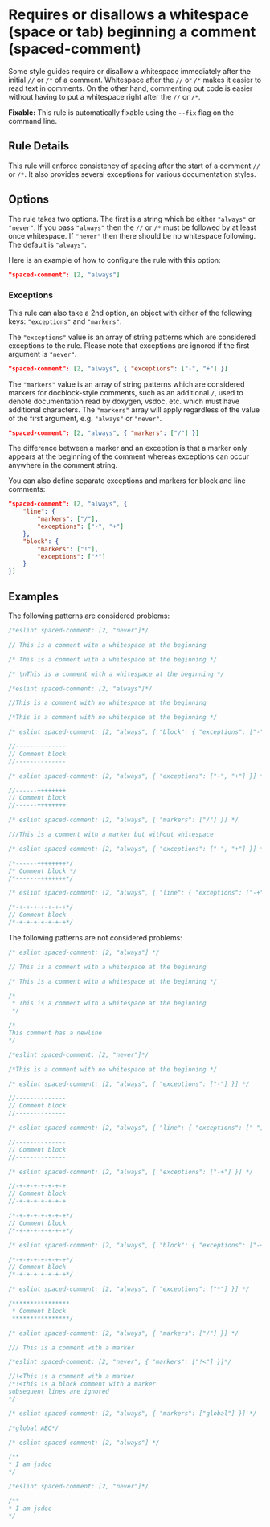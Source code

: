 # Requires or disallows a whitespace (space or tab) beginning a comment (spaced-comment)

Some style guides require or disallow a whitespace immediately after the initial `//` or `/*` of a comment.
Whitespace after the `//` or `/*` makes it easier to read text in comments.
On the other hand, commenting out code is easier without having to put a whitespace right after the `//` or `/*`.

**Fixable:** This rule is automatically fixable using the `--fix` flag on the command line.

## Rule Details

This rule will enforce consistency of spacing after the start of a comment `//` or `/*`. It also provides several
exceptions for various documentation styles.

## Options

The rule takes two options. The first is a string which be either `"always"` or `"never"`. If you pass `"always"` then the `//` or `/*` must be followed by at least once whitespace. If `"never"` then there should be no whitespace following. The default is `"always"`.

Here is an example of how to configure the rule with this option:

```json
"spaced-comment": [2, "always"]
```

### Exceptions

This rule can also take a 2nd option, an object with either of the following keys: `"exceptions"` and `"markers"`.

The `"exceptions"` value is an array of string patterns which are considered exceptions to the rule.
Please note that exceptions are ignored if the first argument is `"never"`.

```json
"spaced-comment": [2, "always", { "exceptions": ["-", "+"] }]
```

The `"markers"` value is an array of string patterns which are considered markers for docblock-style comments,
such as an additional `/`, used to denote documentation read by doxygen, vsdoc, etc. which must have additional characters.
The `"markers"` array will apply regardless of the value of the first argument, e.g. `"always"` or `"never"`.

```json
"spaced-comment": [2, "always", { "markers": ["/"] }]
```

The difference between a marker and an exception is that a marker only appears at the beginning of the comment whereas
exceptions can occur anywhere in the comment string.

You can also define separate exceptions and markers for block and line comments:

```json
"spaced-comment": [2, "always", {
    "line": {
        "markers": ["/"],
        "exceptions": ["-", "+"]
    },
    "block": {
        "markers": ["!"],
        "exceptions": ["*"]
    }
}]
```

## Examples

The following patterns are considered problems:

```js
/*eslint spaced-comment: [2, "never"]*/

// This is a comment with a whitespace at the beginning

/* This is a comment with a whitespace at the beginning */

/* \nThis is a comment with a whitespace at the beginning */
```

```js
/*eslint spaced-comment: [2, "always"]*/

//This is a comment with no whitespace at the beginning

/*This is a comment with no whitespace at the beginning */
```

```js
/* eslint spaced-comment: [2, "always", { "block": { "exceptions": ["-"] } }] */

//--------------
// Comment block
//--------------
```

```js
/* eslint spaced-comment: [2, "always", { "exceptions": ["-", "+"] }] */

//------++++++++
// Comment block
//------++++++++
```

```js
/* eslint spaced-comment: [2, "always", { "markers": ["/"] }] */

///This is a comment with a marker but without whitespace
```

```js
/* eslint spaced-comment: [2, "always", { "exceptions": ["-", "+"] }] */

/*------++++++++*/
/* Comment block */
/*------++++++++*/
```

```js
/* eslint spaced-comment: [2, "always", { "line": { "exceptions": ["-+"] } }] */

/*-+-+-+-+-+-+-+*/
// Comment block
/*-+-+-+-+-+-+-+*/
```

The following patterns are not considered problems:

```js
/* eslint spaced-comment: [2, "always"] */

// This is a comment with a whitespace at the beginning

/* This is a comment with a whitespace at the beginning */

/*
 * This is a comment with a whitespace at the beginning
 */

/*
This comment has a newline
*/
```

```js
/*eslint spaced-comment: [2, "never"]*/

/*This is a comment with no whitespace at the beginning */
```

```js
/* eslint spaced-comment: [2, "always", { "exceptions": ["-"] }] */

//--------------
// Comment block
//--------------
```

```js
/* eslint spaced-comment: [2, "always", { "line": { "exceptions": ["-"] } }] */

//--------------
// Comment block
//--------------
```

```js
/* eslint spaced-comment: [2, "always", { "exceptions": ["-+"] }] */

//-+-+-+-+-+-+-+
// Comment block
//-+-+-+-+-+-+-+

/*-+-+-+-+-+-+-+*/
// Comment block
/*-+-+-+-+-+-+-+*/
```

```js
/* eslint spaced-comment: [2, "always", { "block": { "exceptions": ["-+"] } }] */

/*-+-+-+-+-+-+-+*/
// Comment block
/*-+-+-+-+-+-+-+*/
```

```js
/* eslint spaced-comment: [2, "always", { "exceptions": ["*"] }] */

/****************
 * Comment block
 ****************/
```

```js
/* eslint spaced-comment: [2, "always", { "markers": ["/"] }] */

/// This is a comment with a marker
```

```js
/*eslint spaced-comment: [2, "never", { "markers": ["!<"] }]*/

//!<This is a comment with a marker
/*!<this is a block comment with a marker
subsequent lines are ignored
*/
```

```js
/* eslint spaced-comment: [2, "always", { "markers": ["global"] }] */

/*global ABC*/
```

```js
/* eslint spaced-comment: [2, "always"] */

/**
* I am jsdoc
*/
```

```js
/*eslint spaced-comment: [2, "never"]*/

/**
* I am jsdoc
*/
```
